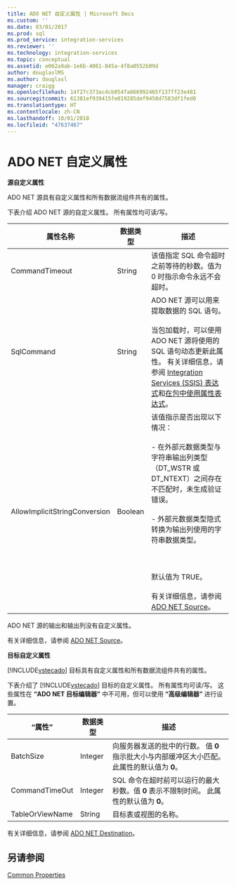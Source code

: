 ```yaml
---
title: ADO NET 自定义属性 | Microsoft Docs
ms.custom: ''
ms.date: 03/01/2017
ms.prod: sql
ms.prod_service: integration-services
ms.reviewer: ''
ms.technology: integration-services
ms.topic: conceptual
ms.assetid: e062a9ab-1e6b-4061-845a-4f8a0552b09d
author: douglaslMS
ms.author: douglasl
manager: craigg
ms.openlocfilehash: 14f27c373ac4cb054fa666992465f137ff23e481
ms.sourcegitcommit: 61381ef939415fe019285def9450d7583df1fed0
ms.translationtype: HT
ms.contentlocale: zh-CN
ms.lasthandoff: 10/01/2018
ms.locfileid: "47637467"
---
```

# <a name="ado-net-custom-properties"></a>ADO NET 自定义属性
  **源自定义属性**  
  
 ADO NET 源具有自定义属性和所有数据流组件共有的属性。  
  
 下表介绍 ADO NET 源的自定义属性。 所有属性均可读/写。  
  
|属性名称|数据类型|描述|  
|-------------------|---------------|-----------------|  
|CommandTimeout|String|该值指定 SQL 命令超时之前等待的秒数。值为 0 时指示命令永远不会超时。|  
|SqlCommand|String|ADO NET 源可以用来提取数据的 SQL 语句。<br /><br /> 当包加载时，可以使用 ADO NET 源将使用的 SQL 语句动态更新此属性。 有关详细信息，请参阅 [Integration Services (SSIS) 表达式](../../integration-services/expressions/integration-services-ssis-expressions.md)和[在包中使用属性表达式](../../integration-services/expressions/use-property-expressions-in-packages.md)。|  
|AllowImplicitStringConversion|Boolean|该值指示是否出现以下情况：<br /><br /> - 在外部元数据类型与字符串输出列类型（DT_WSTR 或 DT_NTEXT）之间存在不匹配时，未生成验证错误。<br /><br /> - 外部元数据类型隐式转换为输出列使用的字符串数据类型。<br /><br /> <br /><br /> 默认值为 TRUE。<br /><br /> 有关详细信息，请参阅 [ADO NET Source](../../integration-services/data-flow/ado-net-source.md)。|  
  
 ADO NET 源的输出和输出列没有自定义属性。  
  
 有关详细信息，请参阅 [ADO NET Source](../../integration-services/data-flow/ado-net-source.md)。  
  
 **目标自定义属性**  
  
 [!INCLUDE[vstecado](../../includes/vstecado-md.md)] 目标具有自定义属性和所有数据流组件共有的属性。  
  
 下表介绍了 [!INCLUDE[vstecado](../../includes/vstecado-md.md)] 目标的自定义属性。 所有属性均可读/写。 这些属性在 **“ADO NET 目标编辑器”** 中不可用，但可以使用 **“高级编辑器”** 进行设置。  
  
|“属性”|数据类型|描述|  
|--------------|---------------|-----------------|  
|BatchSize|Integer|向服务器发送的批中的行数。 值 **0** 指示批大小与内部缓冲区大小匹配。 此属性的默认值为 **0**。|  
|CommandTimeOut|Integer|SQL 命令在超时前可以运行的最大秒数。值 **0** 表示不限制时间。 此属性的默认值为 **0**。|  
|TableOrViewName|String|目标表或视图的名称。|  
  
 有关详细信息，请参阅 [ADO NET Destination](../../integration-services/data-flow/ado-net-destination.md)。  
  
## <a name="see-also"></a>另请参阅  
 [Common Properties](http://msdn.microsoft.com/library/51973502-5cc6-4125-9fce-e60fa1b7b796)  
  
  
